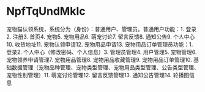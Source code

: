 # NpfTqUndMkIc
宠物猫认领系统，系统分为（身份）：普通用户、管理员。普通用户功能：1. 登录2. 注册3. 首页4. 宠物5. 宠物用品6. 萌宠讨论7. 留言反馈8. 通知公告9. 个人中心10. 收货地址11. 宠物认领申请12. 宠物用品申请13. 宠物用品订单管理员功能：1. 登录2. 个人中心（修改密码、个人信息）3. 管理员管理4. 用户管理5. 宠物管理6. 宠物领养申请管理7. 宠物用品管理8. 宠物用品收藏管理9. 宠物用品订单管理10. 基础数据管理（宠物品种管理、宠物类型管理、宠物用品类型管理、公告类型管理、宠物性别管理）11. 萌宠讨论管理12. 留言反馈管理13. 通知公告管理14. 轮播图信息 
